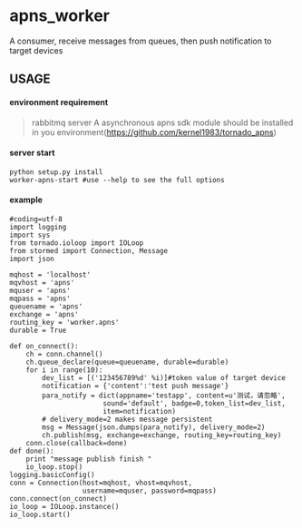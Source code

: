 # apns_worker
A consumer, receive messages from queues, then push
notification to target devices

## USAGE
#### environment requirement
>rabbitmq server
>A asynchronous apns sdk module should be installed in you 
>environment(https://github.com/kernel1983/tornado_apns)
#### server start
```
python setup.py install
worker-apns-start #use --help to see the full options
```
#### example
```
#coding=utf-8
import logging
import sys
from tornado.ioloop import IOLoop
from stormed import Connection, Message
import json

mqhost = 'localhost'
mqvhost = 'apns'
mquser = 'apns'
mqpass = 'apns'
queuename = 'apns'
exchange = 'apns'
routing_key = 'worker.apns'
durable = True

def on_connect():
    ch = conn.channel()
    ch.queue_declare(queue=queuename, durable=durable)
    for i in range(10):
        dev_list = [('123456789%d' %i)]#token value of target device
        notification = {'content':'test push message'}
        para_notify = dict(appname='testapp', content=u'测试，请忽略',
                       sound='default', badge=0,token_list=dev_list,
                       item=notification)
        # delivery_mode=2 makes message persistent
        msg = Message(json.dumps(para_notify), delivery_mode=2)
        ch.publish(msg, exchange=exchange, routing_key=routing_key)
    conn.close(callback=done)
def done():
    print "message publish finish "
    io_loop.stop()
logging.basicConfig()
conn = Connection(host=mqhost, vhost=mqvhost,
                  username=mquser, password=mqpass)
conn.connect(on_connect)
io_loop = IOLoop.instance()
io_loop.start()
```
